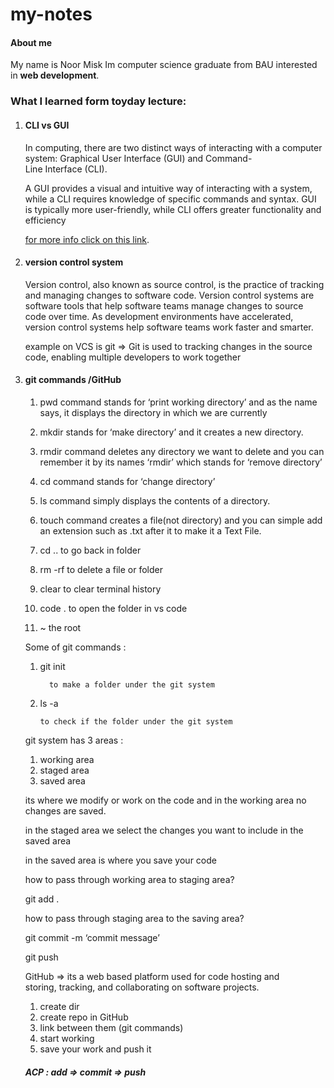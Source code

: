 # my-notes

#### About me

My name  is Noor Misk Im computer science graduate from BAU 
interested in **web development**.

### What I learned form toyday lecture:  

1. #### CLI vs GUI
    
    In computing, there are two distinct ways of interacting with a computer system: Graphical User Interface (GUI) and Command-Line Interface (CLI). 
    
    A GUI provides a visual and intuitive way of interacting with a system, while a CLI requires knowledge of specific commands and syntax. GUI is typically more user-friendly, while CLI offers greater functionality and efficiency
    
    [for more info click on this link](https://shardeum.org/blog/gui-vs-cli/#:~:text=GUI%20uses%20graphical%20elements%20such%20as%20icons%2C%20buttons%2C%20and%20windows,complex%20tasks%20with%20specific%20commands).

2. #### version control system
    
    Version control, also known as source control, is the practice of tracking and managing changes to software code. Version control systems are software tools that help software teams manage changes to source code over time. As development environments have accelerated, version control systems help software teams work faster and smarter.
    
    example on VCS is git ⇒ Git is used to tracking changes in the source code, enabling multiple developers to work together

3. #### git commands /GitHub
    
    
    1.  pwd
     command stands for ‘print working directory’ and as the name says,
    it displays the directory in which we are currently
    
    2. mkdir
     stands for ‘make directory’ and it creates a new directory.
    
    3. rmdir
     command deletes any directory we want to delete and you can remember it 
     by its names ‘rmdir’ which stands for ‘remove directory’
    
    4. cd 
    command stands for ‘change directory’
    
    5. ls
     command simply displays the contents of a directory.
    
    6. touch
     command creates a file(not directory) and you can simple add an extension 
    such as .txt after it to make it a Text File.
    
    7. cd ..
      to go back in folder
    
    8. rm -rf 
      to delete a file or folder
    
    9. clear
    to clear terminal history
    
    10. code . 
      to open the folder in  vs code 
    
    11.  ~ 
    the root
    
    Some of git commands :
    
    1. git init
    
             to make a folder under the git system
    
     2. ls -a

            to check if the folder under the git system 
    
    git system has 3 areas :
    
    1. working area
    2. staged area
    3. saved area
    
    its where we modify or work on the code and in the working area no changes are saved.
    
    in the staged area we select the changes you want to include in the saved area
    
    in the saved area is where you save your code
    
    how to pass through working area to staging area? 
    
     git add .  
    
    how to pass through staging area to the saving area? 
    
    git commit -m ‘commit message’
    
    git push 
    
    GitHub ⇒ its a web based platform used for code hosting and storing, tracking, and collaborating on software projects.
    
    1. create dir
    2. create repo in GitHub
    3. link between them (git commands)
    4. start working 
    5. save your work and push it
    
   ##### ACP : add ⇒ commit ⇒ push

